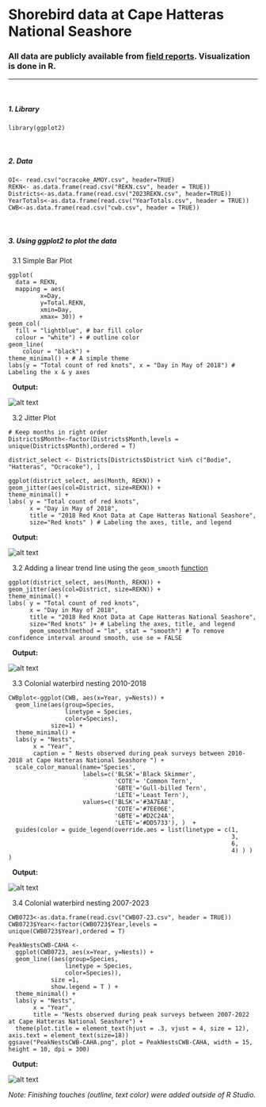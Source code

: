 # Shorebird data at Cape Hatteras National Seashore
### All data are publicly available from [field reports](https://www.nps.gov/caha/learn/nature/upload/2018_CAHA_shorebirds_final-report_for-web.pdf). Visualization is done in R.
---
&nbsp;
##### 1. Library
```{r}
library(ggplot2)
```
&nbsp;
##### 2. Data
```{r}
OI<- read.csv("ocracoke_AMOY.csv", header=TRUE)
REKN<- as.data.frame(read.csv("REKN.csv", header = TRUE))
Districts<-as.data.frame(read.csv("2023REKN.csv", header=TRUE))
YearTotals<-as.data.frame(read.csv("YearTotals.csv", header = TRUE))
CWB<-as.data.frame(read.csv("cwb.csv", header = TRUE))
```
&nbsp;
##### 3. Using ggplot2 to plot the data
&nbsp; 3.1 Simple Bar Plot
```{r}
ggplot(
  data = REKN, 
  mapping = aes(
         x=Day, 
         y=Total.REKN,
         xmin=Day,
         xmax= 30)) +
geom_col(
  fill = "lightblue", # bar fill color 
  colour = "white") + # outline color
geom_line(
    colour = "black") + 
theme_minimal() + # A simple theme 
labs(y = "Total count of red knots", x = "Day in May of 2018") # Labeling the x & y axes
```
&nbsp; **Output:**

![alt text](https://github.com/gausec/CapeHatteras/blob/main/Results/REKN_bar.png?raw=true)

&nbsp; 3.2 Jitter Plot
```{r}
# Keep months in right order
Districts$Month<-factor(Districts$Month,levels = unique(Districts$Month),ordered = T)
``` 
```{r}
district_select <- Districts[Districts$District %in% c("Bodie", "Hatteras", "Ocracoke"), ]

ggplot(district_select, aes(Month, REKN)) +
geom_jitter(aes(col=District, size=REKN)) +
theme_minimal() +
labs( y = "Total count of red knots",
      x = "Day in May of 2018",
      title = "2018 Red Knot Data at Cape Hatteras National Seashore",
      size="Red knots" ) # Labeling the axes, title, and legend
```

&nbsp; **Output:**

![alt text](https://github.com/gausec/CapeHatteras/blob/main/Results/REKN_jitter.png?raw=true)

&nbsp; 3.2 Adding a linear trend line using the `geom_smooth` [function](https://ggplot2.tidyverse.org/reference/geom_smooth.html)

```{r}
ggplot(district_select, aes(Month, REKN)) +
geom_jitter(aes(col=District, size=REKN)) +
theme_minimal() +
labs( y = "Total count of red knots",
      x = "Day in May of 2018",
      title = "2018 Red Knot Data at Cape Hatteras National Seashore",
      size="Red knots" )+ # Labeling the axes, title, and legend
      geom_smooth(method = "lm", stat = "smooth") # To remove confidence interval around smooth, use se = FALSE
```

&nbsp; **Output:**

![alt text](https://github.com/gausec/CapeHatteras/blob/main/Results/REKN_jitter_trendline.png?raw=true)

&nbsp; 3.3 Colonial waterbird nesting 2010-2018
```{r}
CWBplot<-ggplot(CWB, aes(x=Year, y=Nests)) + 
  geom_line(aes(group=Species, 
                linetype = Species, 
                color=Species), 
            size=1) +
  theme_minimal() + 
  labs(y = "Nests", 
       x = "Year",
       caption = " Nests observed during peak surveys between 2010-2018 at Cape Hatteras National Seashore ") +
  scale_color_manual(name='Species', 
                     labels=c('BLSK'='Black Skimmer',
                              'COTE'= 'Common Tern', 
                              'GBTE'='Gull-billed Tern', 
                              'LETE'='Least Tern'), 
                     values=c('BLSK'='#3A7EA8', 
                              'COTE'='#7EE06E', 
                              'GBTE'='#D2C24A', 
                              'LETE'='#DD5733'), )  +
  guides(color = guide_legend(override.aes = list(linetype = c(1,
                                                               3,
                                                               6,
                                                               4) ) ) )

```

&nbsp; **Output:**

![alt text](https://github.com/gausec/CapeHatteras/blob/main/Results/CWB.png?raw=true)


&nbsp; 3.4 Colonial waterbird nesting 2007-2023
```{r}
CWB0723<-as.data.frame(read.csv("CWB07-23.csv", header = TRUE))
CWB0723$Year<-factor(CWB0723$Year,levels = unique(CWB0723$Year),ordered = T)

PeakNestsCWB-CAHA <-
  ggplot(CWB0723, aes(x=Year, y=Nests)) + 
  geom_line((aes(group=Species, 
                linetype = Species, 
                color=Species)), 
            size =1, 
            show.legend = T ) +
  theme_minimal() + 
  labs(y = "Nests", 
       x = "Year",
       title = "Nests observed during peak surveys between 2007-2022 at Cape Hatteras National Seashore") +
  theme(plot.title = element_text(hjust = .3, vjust = 4, size = 12), axis.text = element_text(size=18))
ggsave("PeakNestsCWB-CAHA.png", plot = PeakNestsCWB-CAHA, width = 15, height = 10, dpi = 300)

```

&nbsp; **Output:**

![alt text](https://github.com/gausec/CapeHatteras/blob/main/Results/PeakNestsCWB-CAHA.png?raw=true)

*Note: Finishing touches (outline, text color) were added outside of R Studio.*
